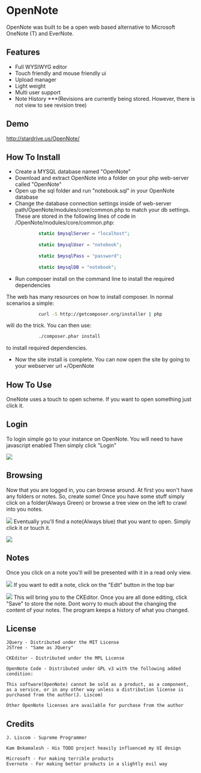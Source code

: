 OpenNote
=============
OpenNote was built to be a open web based alternative to Microsoft OneNote (T) and EverNote.

Features
--------
- Full WYSIWYG editor
- Touch friendly and mouse friendly ui
- Upload manager
- Light weight
- Multi user support
- Note History ***(Revisions are currently being stored. However, there is not view to see revision tree)

Demo
----
http://stardrive.us/OpenNote/


How To Install
--------------
- Create a MYSQL database named "OpenNote"
- Download and extract OpenNote into a folder on your php web-server called "OpenNote"
- Open up the sql folder and run "notebook.sql" in your OpenNote database
- Change the database connection settings inside of web-server path/OpenNote/modules/core/common.php to match your db settings.
These are stored in the following lines of code in /OpenNote/modules/core/common.php:
```php
			static $mysqlServer = "localhost";
			
			static $mysqlUser = "notebook";
			
			static $mysqlPass = "password";
			
			static $mysqlDB = "notebook";
```
			
- Run composer install on the command line to install the required dependencies

The web has many resources on how to install composer. In normal scenarios a simple:
```bash
			curl -S http://getcomposer.org/installer | php
```
will do the trick. You can then use:
```bash
			./composer.phar install
```
to install required dependencies.

- Now the site install is complete. You can now open the site by going to your webserver url +/OpenNote


How To Use
----------
OneNote uses a touch to open scheme.
If you want to open something just click it.
	
## Login
To login simple go to your instance on OpenNote. You will need to have javascript enabled
Then simply click "Login"

![][login]

## Browsing
Now that you are logged in, you can browse around. At first you won't have any folders or notes. So, create some!
Once you have some stuff simply click on a folder(Always Green) or browse a tree view on the left to crawl into you notes.

![][topLevel]
Eventually you'll find a note(Always blue) that you want to open. Simply click it or touch it.

![][plants]	

## Notes
Once you click on a note you'll will be presented with it in a read only view.

![][seedsView]
If you want to edit a note, click on the "Edit" button in the top bar

![][seedsEdit]
This will bring you to the CKEditor. Once you are all done editing, click "Save" to store the note.
Dont worry to much about the changing the content of your notes. The program keeps a history of what you changed.

License
-------
	JQuery - Distributed under the MIT License
	JSTree - "Same as JQuery"

	CKEditor - Distributed under the MPL License

	OpenNote Code - Distributed under GPL v3 with the following added condition:

	This software(OpenNote) cannot be sold as a product, as a component, as a service, or in any other way unless a distribution license is purchased from the author(J. Liscom)

	Other OpenNote licenses are available for purchase from the author
	
Credits
-------
	J. Liscom - Supreme Programmer

	Kam Bnkamalesh - His TODO project heavily influenced my UI design

	Microsoft - For making terrible products
	Evernote - For making better products in a slightly evil way

[login]: https://raw.github.com/FoxUSA/OpenNote/master/Doc/login.png 
[topLevel]: https://raw.github.com/FoxUSA/OpenNote/master/Doc/topLevel.png
[plants]: https://raw.github.com/FoxUSA/OpenNote/master/Doc/plants.png 
[seedsView]: https://raw.github.com/FoxUSA/OpenNote/master/Doc/seedsView.png
[seedsEdit]: https://raw.github.com/FoxUSA/OpenNote/master/Doc/seedsEdit.png
